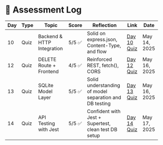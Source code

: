 # 🧠 Assessment Log

| Day | Type | Topic                      | Score  | Reflection                                             | Link                                 | Date         |
| --- | ---- | -------------------------- | ------ | ------------------------------------------------------ | ------------------------------------ | ------------ |
| 10  | Quiz | Backend & HTTP Integration | 5/5 ✅ | Solid on express.json, Content-Type, and flow          | [Day 10 Quiz](quizzes/day10-quiz.md) | May 14, 2025 |
| 12  | Quiz | DELETE Route + Frontend    | 4/5 ✅ | Reinforced REST, fetch(), CORS                         | [Day 12 Quiz](quizzes/day12-quiz.md) | May 16, 2025 |
| 13  | Quiz | SQLite Model Layer         | 5/5 ✅ | Solid understanding of model separation and DB testing | [Day 13 Quiz](quizzes/day13-quiz.md) | May 16, 2025 |
| 14  | Quiz | API Testing with Jest       | 5/5 ✅ | Confident with Jest + Supertest, clean test DB setup   | [Day 14 Quiz](quizzes/day14-quiz.md) | May 17, 2025 |
